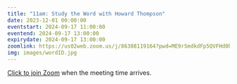 ```yaml
---
title: "11am: Study the Word with Howard Thompson"
date: 2023-12-01 00:00:00
eventstart: 2024-09-17 11:00:00
eventend: 2024-09-17 13:00:00
expirydate: 2024-09-17 13:00:00
zoomlink: https://us02web.zoom.us/j/86388119164?pwd=ME9rSmdkdFp5QVFHd0hIbDZmNXhRQT09
img: images/wordID.jpg
---
```


[Click to join Zoom](https://us02web.zoom.us/j/86388119164?pwd=ME9rSmdkdFp5QVFHd0hIbDZmNXhRQT09) when the meeting time arrives.
